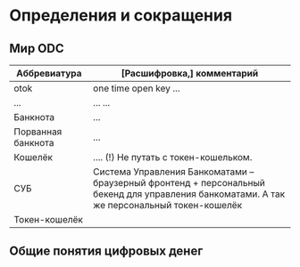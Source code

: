 # Определения и сокращения



## Мир ODC

| Аббревиатура |  [Расшифровка,] комментарий | 
| --- | ------ |
|  otok | one time open key ... |
| ... | ...  ... |
| Банкнота | ... |
| Порванная банкнота | ... |
| Кошелёк | .... (!) Не путать с токен-кошельком.|
|  СУБ   |  Система Управления Банкоматами – браузерный фронтенд + персональный бекенд для управления банкоматами. А так же персональный токен-кошелёк |
| Токен-кошелёк |


## Общие понятия цифровых денег

